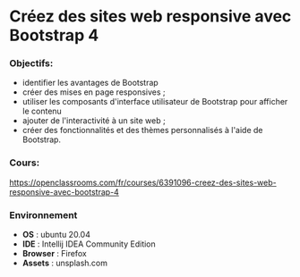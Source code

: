 # Créez des sites web responsive avec Bootstrap 4


### Objectifs: 
- identifier les avantages de Bootstrap 
- créer des mises en page responsives ;
- utiliser les composants d'interface utilisateur de Bootstrap pour afficher le contenu
-  ajouter de l'interactivité à un site web ;
- créer des fonctionnalités et des thèmes personnalisés à l'aide de Bootstrap.


### Cours: 

https://openclassrooms.com/fr/courses/6391096-creez-des-sites-web-responsive-avec-bootstrap-4

### Environnement 

- **OS** : ubuntu 20.04
- **IDE** : Intellij IDEA Community Edition
- **Browser** : Firefox
- **Assets** : unsplash.com 
